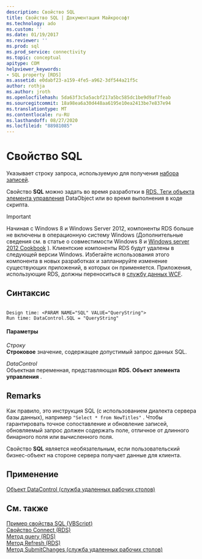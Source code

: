 ```yaml
---
description: Свойство SQL
title: Свойство SQL | Документация Майкрософт
ms.technology: ado
ms.custom: ''
ms.date: 01/19/2017
ms.reviewer: ''
ms.prod: sql
ms.prod_service: connectivity
ms.topic: conceptual
apitype: COM
helpviewer_keywords:
- SQL property [RDS]
ms.assetid: e0dabf23-a159-4fe5-a962-3df544a21f5c
author: rothja
ms.author: jroth
ms.openlocfilehash: 5da63f3c5a5acbf217a5bc585dc1be9d9af7feab
ms.sourcegitcommit: 18a98ea6a30d448aa6195e10ea2413be7e837e94
ms.translationtype: MT
ms.contentlocale: ru-RU
ms.lasthandoff: 08/27/2020
ms.locfileid: "88981085"
---
```

# <a name="sql-property"></a>Свойство SQL
Указывает строку запроса, используемую для получения [набора записей](../ado-api/recordset-object-ado.md).  
  
 Свойство **SQL** можно задать во время разработки в [RDS. Теги объекта элемента управления](./datacontrol-object-rds.md) DataObject или во время выполнения в коде скрипта.  
  
> [!IMPORTANT]
>  Начиная с Windows 8 и Windows Server 2012, компоненты RDS больше не включены в операционную систему Windows (Дополнительные сведения см. в статье о совместимости Windows 8 и [Windows server 2012 Cookbook](https://www.microsoft.com/download/details.aspx?id=27416) ). Клиентские компоненты RDS будут удалены в следующей версии Windows. Избегайте использования этого компонента в новых разработках и запланируйте изменение существующих приложений, в которых он применяется. Приложения, использующие RDS, должны переноситься в [службу данных WCF](https://go.microsoft.com/fwlink/?LinkId=199565).  
  
## <a name="syntax"></a>Синтаксис  
  
```  
  
Design time: <PARAM NAME="SQL" VALUE="QueryString">  
Run time: DataControl.SQL = "QueryString"  
```  
  
#### <a name="parameters"></a>Параметры  
 *Строку*  
 **Строковое** значение, содержащее допустимый запрос данных SQL.  
  
 *DataControl*  
 Объектная переменная, представляющая **RDS. Объект элемента управления** .  
  
## <a name="remarks"></a>Remarks  
 Как правило, это инструкция SQL (с использованием диалекта сервера базы данных), например `"Select * from NewTitles"` . Чтобы гарантировать точное сопоставление и обновление записей, обновляемый запрос должен содержать поле, отличное от длинного бинарного поля или вычисленного поля.  
  
 Свойство **SQL** является необязательным, если пользовательский бизнес-объект на стороне сервера получает данные для клиента.  
  
## <a name="applies-to"></a>Применение  
 [Объект DataControl (служба удаленных рабочих столов)](./datacontrol-object-rds.md)  
  
## <a name="see-also"></a>См. также  
 [Пример свойства SQL (VBScript)](./sql-property-example-vbscript.md)   
 [Свойство Connect (RDS)](./connect-property-rds.md)   
 [Метод query (RDS)](./query-method-rds.md)   
 [Метод Refresh (RDS)](./refresh-method-rds.md)   
 [Метод SubmitChanges (служба удаленных рабочих столов)](./submitchanges-method-rds.md)